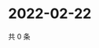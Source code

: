 # 2022-02-22

共 0 条

<!-- BEGIN WEIBO -->
<!-- 最后更新时间 Tue Feb 22 2022 12:18:53 GMT+0800 (China Standard Time) -->

<!-- END WEIBO -->
